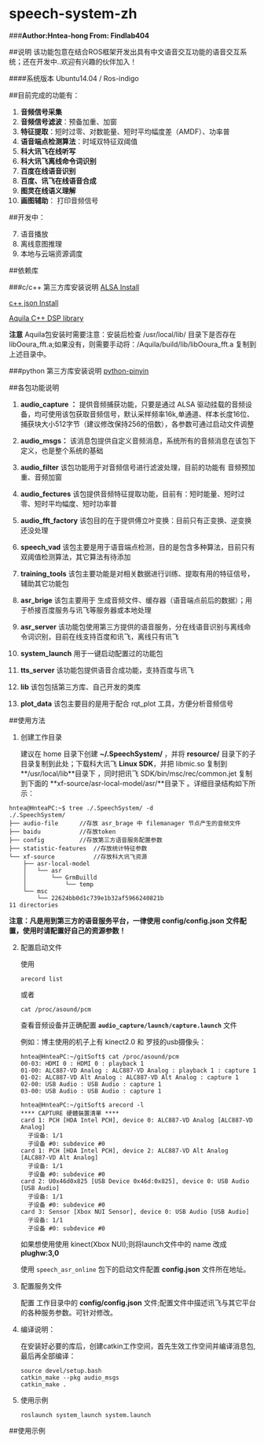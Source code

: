 # speech-system-zh
###**Author:Hntea-hong   From: Findlab404**

##说明
该功能包意在结合ROS框架开发出具有中文语音交互功能的语音交互系统；还在开发中..欢迎有兴趣的伙伴加入！

####系统版本 Ubuntu14.04 / Ros-indigo



##目前完成的功能有：

1. **音频信号采集**
2. **音频信号滤波**：预备加重、加窗
3. **特征提取**：短时过零、对数能量、短时平均幅度差（AMDF）、功率普
4. **语音端点检测算法**：时域双特征双阈值
3. **科大讯飞在线听写**
4. **科大讯飞离线命令词识别**
5. **百度在线语音识别**
6. **百度、讯飞在线语音合成**
7. **图灵在线语义理解**
5. **画图辅助**： 打印音频信号


##开发中：

7. 语音播放
8. 离线意图推理
9. 本地与云端资源调度

##依赖库

###c/c++ 第三方库安装说明
[ALSA Install](http://blog.csdn.net/u013494117/article/details/52269463)
 
[c++ json Install](http://blog.csdn.net/u013494117/article/details/53213134)

[Aquila C++ DSP library](http://aquila-dsp.org/articles/examples/)

**注意**
Aquila包安装时需要注意：安装后检查 /usr/local/lib/ 目录下是否存在 libOoura_fft.a;如果没有，则需要手动将：/Aquila/build/lib/libOoura_fft.a 复制到上述目录中。

###python 第三方库安装说明
[python-pinyin](https://github.com/mozillazg/python-pinyin)

##各包功能说明
1. **audio_capture ：**
   提供音频捕获功能，只要是通过 ALSA 驱动挂载的音频设备，均可使用该包获取音频信号，默认采样频率16k,单通道、样本长度16位、捕获块大小512字节（建议修改保持256的倍数），各参数可通过启动文件调整
   
2. **audio_msgs：**
   该消息包提供自定义音频消息，系统所有的音频消息在该包下定义，也是整个系统的基础

2. **audio_filter**
   该包功能用于对音频信号进行滤波处理，目前的功能有 音频预加重、音频加窗

3. **audio_fectures**
   该包提供音频特征提取功能，目前有：短时能量、短时过零、短时平均幅度、短时功率普

4. **audio_fft_factory**
   该包目的在于提供傅立叶变换：目前只有正变换、逆变换还没处理

5. **speech_vad**
   该包主要是用于语音端点检测，目的是包含多种算法，目前只有双阈值检测算法，其它算法有待添加

6. **training_tools**
   该包主要功能是对相关数据进行训练、提取有用的特征信号，辅助其它功能包

7. **asr_brige**
   该包主要用于 生成音频文件、缓存器（语音端点前后的数据）；用于桥接百度服务与讯飞等服务器或本地处理
8. **asr_server**
   该功能包使用第三方提供的语音服务，分在线语音识别与离线命令词识别，目前在线支持百度和讯飞，离线只有讯飞	
8. **system_launch**
   用于一键启动配置过的功能包
   
9. **tts_server**
   该功能包提供语音合成功能，支持百度与讯飞
   
10. **lib**
   该包包括第三方库、自己开发的类库

9. **plot_data**
   该包主要目的是用于配合 rqt_plot 工具，方便分析音频信号
   
##使用方法

1. 创建工作目录

	建议在 home 目录下创建 **~/.SpeechSystem/** ，并将 **resource/** 目录下的子目录复制到此处；下载科大讯飞 **Linux SDK**，并把 libmic.so 复制到**/usr/local/lib**目录下 ，同时把讯飞 SDK/bin/msc/rec/common.jet 复制到下面的 **xf-source/asr-local-model/asr/**目录下 。详细目录结构如下所示：
```
hntea@HnteaPC:~$ tree ./.SpeechSystem/ -d
./.SpeechSystem/
├── audio-file		//存放 asr_brage 中 filemanager 节点产生的音频文件
├── baidu			//存放token
├── config			//存放第三方语音服务配置参数
├── statistic-features	//存放统计特征参数
└── xf-source			//存放科大讯飞资源
    ├── asr-local-model
    │   └── asr
    │       └── GrmBuilld
    │           └── temp
    └── msc				
        └── 22624bb0d1c739e1b32af5966240821b
11 directories
```
**注意：凡是用到第三方的语音服务平台，一律使用 config/config.json 文件配置，使用时请配置好自己的资源参数！**

2. 配置启动文件
    
	使用 
	```
	arecord list 
	```
	或者 
	```
	cat /proc/asound/pcm
	```
	查看音频设备并正确配置 **`audio_capture/launch/capture.launch`** 文件
	
	例如：博主使用的机子上有 kinect2.0 和 罗技的usb摄像头：
	```
	hntea@HnteaPC:~/gitSoft$ cat /proc/asound/pcm 
	00-03: HDMI 0 : HDMI 0 : playback 1
	01-00: ALC887-VD Analog : ALC887-VD Analog : playback 1 : capture 1
	01-02: ALC887-VD Alt Analog : ALC887-VD Alt Analog : capture 1
	02-00: USB Audio : USB Audio : capture 1
	03-00: USB Audio : USB Audio : capture 1

	hntea@HnteaPC:~/gitSoft$ arecord -l
	**** CAPTURE 硬體裝置清單 ****
	card 1: PCH [HDA Intel PCH], device 0: ALC887-VD Analog [ALC887-VD Analog]
	  子设备: 1/1
	  子设备 #0: subdevice #0
	card 1: PCH [HDA Intel PCH], device 2: ALC887-VD Alt Analog [ALC887-VD Alt Analog]
	  子设备: 1/1
	  子设备 #0: subdevice #0
	card 2: U0x46d0x825 [USB Device 0x46d:0x825], device 0: USB Audio [USB Audio]
	  子设备: 1/1
	  子设备 #0: subdevice #0
	card 3: Sensor [Xbox NUI Sensor], device 0: USB Audio [USB Audio]
	  子设备: 1/1
	  子设备 #0: subdevice #0

	```
	如果想使用使用 kinect(Xbox NUI);则将launch文件中的 name 改成 **plughw:3,0**
	
	使用 `speech_asr_online` 包下的启动文件配置 **config.json** 文件所在地址。
	
3. 配置服务文件

	配置 工作目录中的 **config/config.json** 文件;配置文件中描述讯飞与其它平台的各种服务参数。可针对修改。
	
1. 编译说明：

   在安装好必要的库后，创建catkin工作空间，首先生效工作空间并编译消息包,最后再全部编译：
   ````
   source devel/setup.bash
   catkin_make --pkg audio_msgs
   catkin_make .
   ````
2. 使用示例
	```
	roslaunch system_launch system.launch
	```
	


##使用示例
